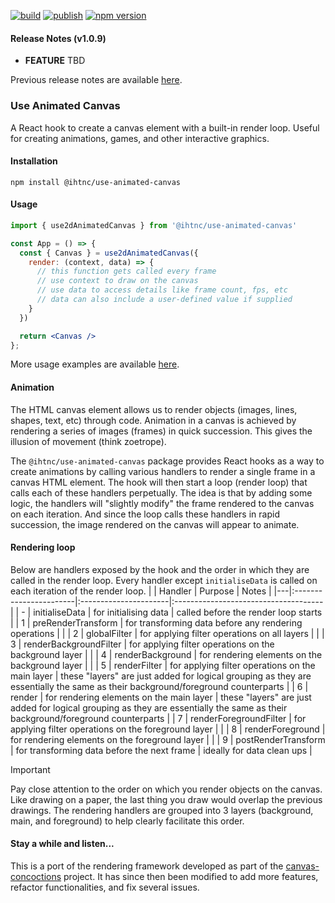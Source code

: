 [![build](https://github.com/ihtnc/use-animated-canvas/actions/workflows/build-package.yml/badge.svg)](https://github.com/ihtnc/use-animated-canvas/actions/workflows/build-package.yml)
[![publish](https://github.com/ihtnc/use-animated-canvas/actions/workflows/publish-package.yml/badge.svg)](https://github.com/ihtnc/use-animated-canvas/actions/workflows/publish-package.yml)
[![npm version](https://img.shields.io/npm/v/@ihtnc/use-animated-canvas)](https://www.npmjs.com/package/@ihtnc/use-animated-canvas)

#### Release Notes (v1.0.9)
* **FEATURE** TBD

Previous release notes are available [here](https://github.com/ihtnc/use-animated-canvas/releases).

### Use Animated Canvas

A React hook to create a canvas element with a built-in render loop. Useful for creating animations, games, and other interactive graphics.

#### Installation

```console
npm install @ihtnc/use-animated-canvas
```

#### Usage

```jsx
import { use2dAnimatedCanvas } from '@ihtnc/use-animated-canvas'

const App = () => {
  const { Canvas } = use2dAnimatedCanvas({
    render: (context, data) => {
      // this function gets called every frame
      // use context to draw on the canvas
      // use data to access details like frame count, fps, etc
      // data can also include a user-defined value if supplied
    }
  })

  return <Canvas />
};
```
More usage examples are available [here](https://ihtnc.github.io/use-animated-canvas/).

#### Animation
The HTML canvas element allows us to render objects (images, lines, shapes, text, etc) through code. Animation in a canvas is achieved by rendering a series of images (frames) in quick succession. This gives the illusion of movement (think zoetrope).

The `@ihtnc/use-animated-canvas` package provides React hooks as a way to create animations by calling various handlers to render a single frame in a canvas HTML element. The hook will then start a loop (render loop) that calls each of these handlers perpetually. The idea is that by adding some logic, the handlers will "slightly modify" the frame rendered to the canvas on each iteration. And since the loop calls these handlers in rapid succession, the image rendered on the canvas will appear to animate.

#### Rendering loop
Below are handlers exposed by the hook and the order in which they are called in the render loop. Every handler except `initialiseData` is called on each iteration of the render loop.
|   | Handler                | Purpose               | Notes                                |
|---|:-----------------------|:----------------------|:-------------------------------------|
| - | initialiseData         | for initialising data | called before the render loop starts |
| 1 | preRenderTransform     | for transforming data before any rendering operations |      |
| 2 | globalFilter           | for applying filter operations on all layers |               |
| 3 | renderBackgroundFilter | for applying filter operations on the background layer |     |
| 4 | renderBackground       | for rendering elements on the background layer |             |
| 5 | renderFilter           | for applying filter operations on the main layer | these "layers" are just added for logical grouping as they are essentially the same as their background/foreground counterparts |
| 6 | render                 | for rendering elements on the main layer | these "layers" are just added for logical grouping as they are essentially the same as their background/foreground counterparts |
| 7 | renderForegroundFilter | for applying filter operations on the foreground layer |     |
| 8 | renderForeground       | for rendering elements on the foreground layer |             |
| 9 | postRenderTransform    | for transforming data before the next frame | ideally for data clean ups |

> [!IMPORTANT]
> Pay close attention to the order on which you render objects on the canvas. Like drawing on a paper, the last thing you draw would overlap the previous drawings. The rendering handlers are grouped into 3 layers (background, main, and foreground) to help clearly facilitate this order.

#### Stay a while and listen...

This is a port of the rendering framework developed as part of the [canvas-concoctions](https://github.com/ihtnc/canvas-concoctions) project. It has since then been modified to add more features, refactor functionalities, and fix several issues.